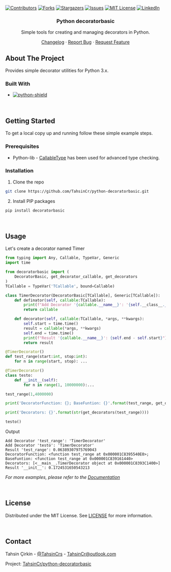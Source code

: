 <a name="readme-top"></a>

[![Contributors][contributors-shield]][contributors-url]
[![Forks][forks-shield]][forks-url]
[![Stargazers][stars-shield]][stars-url]
[![Issues][issues-shield]][issues-url]
[![MIT License][license-shield]][license-url]
[![LinkedIn][linkedin-shield]][linkedin-url]







<!-- About -->
<div align="center">

<h3 align="center">Python decoratorbasic</h3>

<p align="center">

Simple tools for creating and managing decorators in Python.

[Changelog][changelog-url] · [Report Bug][issues-url] · [Request Feature][issues-url]
 
</p>

</div>



<!-- ABOUT THE PROJECT -->

##  About The Project

Provides simple decorator utilities for Python 3.x.

###  Built With

* [![python-shield][python-shield]][pypi-project-url]

<br>


<!-- GETTING STARTED -->

##  Getting Started

To get a local copy up and running follow these simple example steps.

###  Prerequisites

 * Python-lib - [CallableType][pythonlib-callabletype] has been used for advanced type checking.

###  Installation

1. Clone the repo
```sh
git clone https://github.com/TahsinCr/python-decoratorbasic.git
```

2. Install PIP packages
```sh
pip install decoratorbasic
```


<br>



<!-- USAGE EXAMPLES -->

##  Usage

Let's create a decorator named Timer
```python
from typing import Any, Callable, TypeVar, Generic
import time

from decoratorbasic import (
    DecoratorBasic, get_decorator_callable, get_decorators
)
TCallable = TypeVar('TCallable', bound=Callable)    

class TimerDecorator(DecoratorBasic[TCallable], Generic[TCallable]):
    def definator(self, callable:TCallable):
        print(f"Add Decorator '{callable.__name__}': '{self.__class__.__name__}'")
        return callable

    def decorator(self, callable:TCallable, *args, **kwargs):
        self.start = time.time()
        result = callable(*args, **kwargs)
        self.end = time.time()
        print(f"Result '{callable.__name__}': {self.end - self.start}")
        return result

@TimerDecorator()
def test_range(start:int, stop:int):
    for n in range(start, stop): ...

@TimerDecorator()
class testo:
    def __init__(self):
        for n in range(1, 10000000):...

test_range(1,4000000)

print('DecoratorFunction: {}; BaseFuntion: {}'.format(test_range, get_decorator_callable(test_range)))

print('Decorators: {}'.format(str(get_decorators(test_range))))

testo()

```
Output
```
Add Decorator 'test_range': 'TimerDecorator'
Add Decorator 'testo': 'TimerDecorator'
Result 'test_range': 0.06389307975769043
DecoratorFunction: <function test_range at 0x000001C8395540E0>; BaseFuntion: <function test_range at 0x000001C839161440>
Decorators: [<__main__.TimerDecorator object at 0x000001C8393C1400>]
Result '__init__': 0.1724531650543213
```

_For more examples, please refer to the [Documentation][wiki-url]_

<br>





<!-- LICENSE -->

##  License

Distributed under the MIT License. See [LICENSE][license-url] for more information.


<br>





<!-- CONTACT -->

##  Contact

Tahsin Çirkin - [@TahsinCrs][x-url] - TahsinCr@outlook.com

Project: [TahsinCr/python-decoratorbasic][project-url]







<!-- IMAGES URL -->

[python-shield]: https://img.shields.io/pypi/pyversions/decoratorbasic?style=flat-square

[contributors-shield]: https://img.shields.io/github/contributors/TahsinCr/python-decoratorbasic.svg?style=for-the-badge

[forks-shield]: https://img.shields.io/github/forks/TahsinCr/python-decoratorbasic.svg?style=for-the-badge

[stars-shield]: https://img.shields.io/github/stars/TahsinCr/python-decoratorbasic.svg?style=for-the-badge

[issues-shield]: https://img.shields.io/github/issues/TahsinCr/python-decoratorbasic.svg?style=for-the-badge

[license-shield]: https://img.shields.io/github/license/TahsinCr/python-decoratorbasic.svg?style=for-the-badge

[linkedin-shield]: https://img.shields.io/badge/-LinkedIn-black.svg?style=for-the-badge&logo=linkedin&colorB=555



<!-- Github Project URL -->

[project-url]: https://github.com/TahsinCr/python-decoratorbasic

[pypi-project-url]: https://pypi.org/project/decoratorbasic

[contributors-url]: https://github.com/TahsinCr/python-decoratorbasic/graphs/contributors

[stars-url]: https://github.com/TahsinCr/python-decoratorbasic/stargazers

[forks-url]: https://github.com/TahsinCr/python-decoratorbasic/network/members

[issues-url]: https://github.com/TahsinCr/python-decoratorbasic/issues

[wiki-url]: https://github.com/TahsinCr/python-decoratorbasic/wiki

[license-url]: https://github.com/TahsinCr/python-decoratorbasic/blob/master/LICENSE

[changelog-url]:https://github.com/TahsinCr/python-decoratorbasic/blob/master/CHANGELOG.md



<!-- Contacts URL -->

[linkedin-url]: https://linkedin.com/in/TahsinCr

[x-url]: https://twitter.com/TahsinCrs

<!-- Dependencies URL -->

[pythonlib-callabletype]: https://github.com/TahsinCr/python-callabletype

